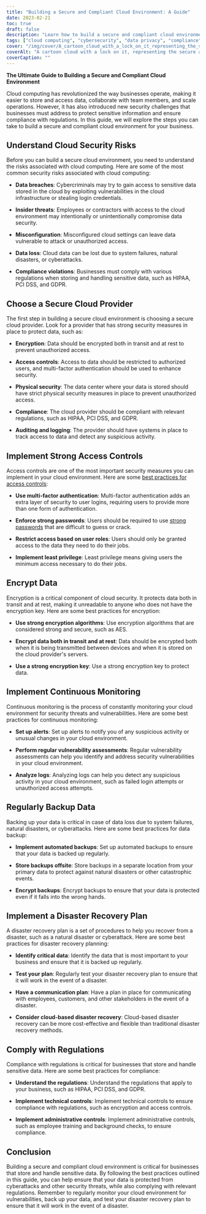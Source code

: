 ```yaml
---
title: "Building a Secure and Compliant Cloud Environment: A Guide"
date: 2023-02-21
toc: true
draft: false
description: "Learn how to build a secure and compliant cloud environment for your business with our comprehensive guide."
tags: ["cloud computing", "cybersecurity", "data privacy", "compliance", "HIPAA", "PCI DSS", "GDPR", "data backup", "disaster recovery", "encryption", "access controls", "multi-factor authentication", "continuous monitoring", "vulnerability assessments", "data breaches", "insider threats", "misconfiguration", "data loss", "cloud provider", "security measures"]
cover: "/img/cover/A_cartoon_cloud_with_a_lock_on_it_representing_the_secure_cloud.png"
coverAlt: "A cartoon cloud with a lock on it, representing the secure and compliant cloud environment being built in the article."
coverCaption: ""
---
```


**The Ultimate Guide to Building a Secure and Compliant Cloud Environment**

Cloud computing has revolutionized the way businesses operate, making it easier to store and access data, collaborate with team members, and scale operations. However, it has also introduced new security challenges that businesses must address to protect sensitive information and ensure compliance with regulations. In this guide, we will explore the steps you can take to build a secure and compliant cloud environment for your business.

## Understand Cloud Security Risks

Before you can build a secure cloud environment, you need to understand the risks associated with cloud computing. Here are some of the most common security risks associated with cloud computing:

- **Data breaches**: Cybercriminals may try to gain access to sensitive data stored in the cloud by exploiting vulnerabilities in the cloud infrastructure or stealing login credentials.

- **Insider threats**: Employees or contractors with access to the cloud environment may intentionally or unintentionally compromise data security.

- **Misconfiguration**: Misconfigured cloud settings can leave data vulnerable to attack or unauthorized access.

- **Data loss**: Cloud data can be lost due to system failures, natural disasters, or cyberattacks.

- **Compliance violations**: Businesses must comply with various regulations when storing and handling sensitive data, such as HIPAA, PCI DSS, and GDPR.

## Choose a Secure Cloud Provider

The first step in building a secure cloud environment is choosing a secure cloud provider. Look for a provider that has strong security measures in place to protect data, such as:

- **Encryption**: Data should be encrypted both in transit and at rest to prevent unauthorized access.

- **Access controls**: Access to data should be restricted to authorized users, and multi-factor authentication should be used to enhance security.

- **Physical security**: The data center where your data is stored should have strict physical security measures in place to prevent unauthorized access.

- **Compliance**: The cloud provider should be compliant with relevant regulations, such as HIPAA, PCI DSS, and GDPR.

- **Auditing and logging**: The provider should have systems in place to track access to data and detect any suspicious activity.

## Implement Strong Access Controls

Access controls are one of the most important security measures you can implement in your cloud environment. Here are some [best practices for access controls](https://simeononsecurity.ch/articles/how-to-implement-and-manage-effective-access-control-in-your-it-environment/):

- **Use multi-factor authentication**: Multi-factor authentication adds an extra layer of security to user logins, requiring users to provide more than one form of authentication.

- **Enforce strong passwords**: Users should be required to use [strong passwords](https://simeononsecurity.ch/articles/how-to-create-strong-passwords/) that are difficult to guess or crack.

- **Restrict access based on user roles**: Users should only be granted access to the data they need to do their jobs.

- **Implement least privilege**: Least privilege means giving users the minimum access necessary to do their jobs.

## Encrypt Data

Encryption is a critical component of cloud security. It protects data both in transit and at rest, making it unreadable to anyone who does not have the encryption key. Here are some best practices for encryption:

- **Use strong encryption algorithms**: Use encryption algorithms that are considered strong and secure, such as AES.

- **Encrypt data both in transit and at rest**: Data should be encrypted both when it is being transmitted between devices and when it is stored on the cloud provider's servers.

- **Use a strong encryption key**: Use a strong encryption key to protect data.

## Implement Continuous Monitoring

Continuous monitoring is the process of constantly monitoring your cloud environment for security threats and vulnerabilities. Here are some best practices for continuous monitoring:

- **Set up alerts**: Set up alerts to notify you of any suspicious activity or unusual changes in your cloud environment.

- **Perform regular vulnerability assessments**: Regular vulnerability assessments can help you identify and address security vulnerabilities in your cloud environment.

- **Analyze logs**: Analyzing logs can help you detect any suspicious activity in your cloud environment, such as failed login attempts or unauthorized access attempts.

## Regularly Backup Data

Backing up your data is critical in case of data loss due to system failures, natural disasters, or cyberattacks. Here are some best practices for data backup:

- **Implement automated backups**: Set up automated backups to ensure that your data is backed up regularly.

- **Store backups offsite**: Store backups in a separate location from your primary data to protect against natural disasters or other catastrophic events.

- **Encrypt backups**: Encrypt backups to ensure that your data is protected even if it falls into the wrong hands.

## Implement a Disaster Recovery Plan

A disaster recovery plan is a set of procedures to help you recover from a disaster, such as a natural disaster or cyberattack. Here are some best practices for disaster recovery planning:

- **Identify critical data**: Identify the data that is most important to your business and ensure that it is backed up regularly.

- **Test your plan**: Regularly test your disaster recovery plan to ensure that it will work in the event of a disaster.

- **Have a communication plan**: Have a plan in place for communicating with employees, customers, and other stakeholders in the event of a disaster.

- **Consider cloud-based disaster recovery**: Cloud-based disaster recovery can be more cost-effective and flexible than traditional disaster recovery methods.

## Comply with Regulations

Compliance with regulations is critical for businesses that store and handle sensitive data. Here are some best practices for compliance:

- **Understand the regulations**: Understand the regulations that apply to your business, such as HIPAA, PCI DSS, and GDPR.

- **Implement technical controls**: Implement technical controls to ensure compliance with regulations, such as encryption and access controls.

- **Implement administrative controls**: Implement administrative controls, such as employee training and background checks, to ensure compliance.

## Conclusion

Building a secure and compliant cloud environment is critical for businesses that store and handle sensitive data. By following the best practices outlined in this guide, you can help ensure that your data is protected from cyberattacks and other security threats, while also complying with relevant regulations. Remember to regularly monitor your cloud environment for vulnerabilities, back up your data, and test your disaster recovery plan to ensure that it will work in the event of a disaster.

